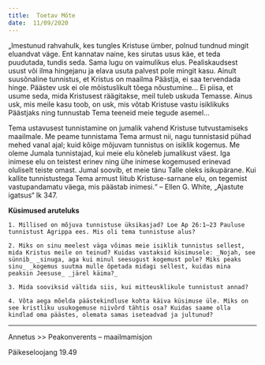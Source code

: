 ```yaml
---
title:  Toetav Mõte
date:  11/09/2020
---
```


„Imestunud rahvahulk, kes tungles Kristuse ümber, polnud tundnud mingit eluandvat väge. Ent kannatav naine, kes sirutas usus käe, et teda puudutada, tundis seda. Sama lugu on vaimulikus elus. Pealiskaudsest usust või ilma hingejanu ja elava usuta palvest pole mingit kasu. Ainult suusõnaline tunnistus, et Kristus on maailma Päästja, ei saa tervendada hinge. Päästev usk ei ole mõistuslikult tõega nõustumine… Ei piisa, et usume seda, mida Kristusest räägitakse, meil tuleb uskuda Temasse. Ainus usk, mis meile kasu toob, on usk, mis võtab Kristuse vastu isiklikuks Päästjaks ning tunnustab Tema teeneid meie tegude asemel…

Tema ustavusest tunnistamine on jumalik vahend Kristuse tutvustamiseks maailmale. Me peame tunnistama Tema armust nii, nagu tunnistasid pühad mehed vanal ajal; kuid kõige mõjuvam tunnistus on isiklik kogemus. Me oleme Jumala tunnistajad, kui meie elu kõneleb jumalikust väest. Iga inimese elu on teistest erinev ning ühe inimese kogemused erinevad oluliselt teiste omast. Jumal soovib, et meie tänu Talle oleks isikupärane. Kui kallite tunnistustega Tema armust liitub Kristuse-sarnane elu, on tegemist vastupandamatu väega, mis päästab inimesi.“ – Ellen G. White, „Ajastute igatsus“ lk 347.

**Küsimused aruteluks**

`1. Millised on mõjuva tunnistuse üksikasjad? Loe Ap 26:1–23 Pauluse tunnistust Agrippa ees. Mis oli tema tunnistuse alus?`

`2. Miks on sinu meelest väga võimas meie isiklik tunnistus sellest, mida Kristus meile on teinud? Kuidas vastaksid küsimusele: _Nojah, see sünnib_ _sinuga, aga kui minul seesugust kogemust pole? Miks peaks sinu_ _kogemus suutma mulle õpetada midagi sellest, kuidas mina peaksin Jeesuse_ _järel käima?_`

`3. Mida sooviksid vältida siis, kui mitteusklikule tunnistust annad?`

`4. Võta aega mõelda päästekindluse kohta käiva küsimuse üle. Miks on see kristliku usukogemuse niivõrd tähtis osa? Kuidas saame olla kindlad oma päästes, olemata samas iseteadvad ja jultunud?`

---

Annetus >> Peakonverents – maailmamisjon  

Päikeseloojang 19.49